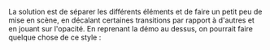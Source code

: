 La solution est de séparer les différents éléments et de faire un petit peu de mise en scène, en décalant certaines transitions par rapport à d'autres et en jouant sur l'opacité. En reprenant la démo au dessus, on pourrait faire quelque chose de ce style&nbsp;: